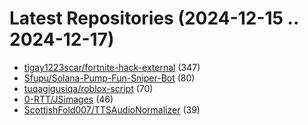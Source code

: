 # Latest Repositories (2024-12-15 .. 2024-12-17)

- [tigay1223scar/fortnite-hack-external](https://github.com/tigay1223scar/fortnite-hack-external) (347)
- [Sfupu/Solana-Pump-Fun-Sniper-Bot](https://github.com/Sfupu/Solana-Pump-Fun-Sniper-Bot) (80)
- [tuqagigusiqa/roblox-script](https://github.com/tuqagigusiqa/roblox-script) (70)
- [0-RTT/JSimages](https://github.com/0-RTT/JSimages) (46)
- [ScottishFold007/TTSAudioNormalizer](https://github.com/ScottishFold007/TTSAudioNormalizer) (39)
